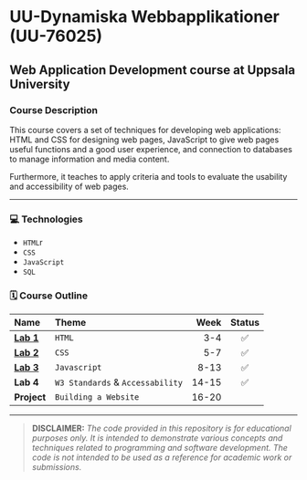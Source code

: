 # UU-Dynamiska Webbapplikationer (UU-76025)

## Web Application Development course at Uppsala University
### Course Description
This course covers a set of techniques for developing web applications: HTML and CSS for designing web pages, JavaScript to give web pages useful functions and a good user experience, and connection to databases to manage information and media content.

Furthermore, it teaches to apply criteria and tools to evaluate the usability and accessibility of web pages.

---
### 💻 Technologies
* `HTML`r
* `CSS`
* `JavaScript`
* `SQL`

### **🗓️ Course Outline**

| Name        | Theme                           |  Week | Status |
| :---------- | :------------------------------- | ----: | :----: |
| **[Lab 1](https://github.com/bjarnerossen/UU-Dynamiska-Webbapplikationer/blob/main/Lab1/index.html)**   | `HTML`                        |   3-4 | ✅ |
| **[Lab 2](https://github.com/bjarnerossen/UU-Dynamiska-Webbapplikationer/blob/main/Lab2/stil/style.css)**   | `CSS`                            |   5-7 | ✅|
| **[Lab 3](https://github.com/bjarnerossen/UU-Dynamiska-Webbapplikationer/tree/main/Lab3/Stryktipset/assets/js)**   | `Javascript`                     |  8-13 | ✅ |
| **Lab 4**   | `W3 Standards` & `Accessability` | 14-15 | ✅ |
| **Project** | `Building a Website`      | 16-20 |

---
> **DISCLAIMER:** *The code provided in this repository is for educational purposes only. It is intended to demonstrate various concepts and techniques related to programming and software development. The code is not intended to be used as a reference for academic work or submissions.*
